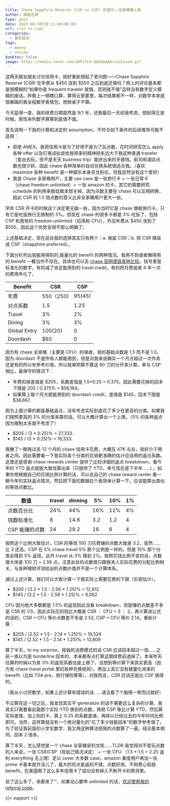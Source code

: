 ```yaml
---
title: Chase Sapphire Reserve (CSR vs CSP) 还值吗——全家桶懒人版
author: 椒盐豆豉
type: post
date: 2023-08-30T20:11:00+00:00
url: /csr-vs-csp/
categories:
  - 喜欢就买
tags:
  - money
  - review
booktoc: false
image: https://media.tenor.com/w0PjtL6-8UEAAAAd/confused.gif
---
```


这两天跟女朋友讨论信用卡，刚好重新想起了老问题——Chase Sapphire Reserve (CSR) 在年费从 $450 涨到 $550 之后到底还值吗？网上的评论基本都是很模糊的“如果你是  frequent traveler 就值，否则就不值”这样没有数字定义模糊的废话。昨晚上一顿瞎口算，算得云里雾里，每次结果都不一样，对数学本来就很暴躁的我全程数学表情包，想掀桌子不算。

今天猛得一查，我的续费日期竟然是 9/1 号，还剩最后一天给我考虑，想起得正是时候。索性来列数字算算到底值不值。

首先说明一下我的计算和决定的 assumption，不符合如下条件的后续推导可能不适用：
- 拒绝 AMEX。我用信用卡是为了好用不是为了玩点数，花时间研究怎么 apply 各种 offer 以及打电话扯皮给我带来的精神损失远大于我这种普通 traveler（爱出去玩，但不是天天 business trip）能挤出来的牙膏钱。航司和酒店点数也很少转，因此 chase 各种简单的自动兑换系统很适合我。（喜欢 maximize 各种 benefit 是一种娱乐本身另当别论，但我显然没有这个爱好）
- 我是 Chase 全家桶用户，主要 use case 是一张旅行卡 + 一张日常卡（chase freedom unlimited）+ 一张 amazon 的卡，其它的需要研究 schedule 的利用率极低极本想关掉。因为点数主要在 chase 可以互相转换，因此 CSR 的 1.5 倍点数的意义比非全家桶用户更大一些。

<!--more-->

早年 CSR 开卡的时候这个决定更无脑一些，因为当时它是 chase 旗舰旅行卡，只有它是吃饭旅行无限制的 3%。但现在 chase 的很多卡都是 3% 吃饭了，包括 CSP 和我有的 freedom unlimited（后简称 CFU），外加年费从 $450 涨到了 $550，因此这个优势变得不那么明确了。

上述基础决定，现在适合我的选择其实只有两个：a. 保留 CSR；b. 把 CSR 降级成 CSP（shapphire preferred）。

下面分栏列出我能用得到的,能量化的 benefit 的两种情况。我用不到或者懒得用的 benefit 一概当作不存在。具体也可以去 [chase 官网很容易地比较](https://creditcards.chase.com/compare-credit-cards/?CELL=6CDQ&list=4%2C36%2C37)。括号里是标准化的数字，有的减了肯定能用到的 travel credit，有的把月费或者 4 年一次的费用年化了。

| Benefit | CSR| CSP |
| - | - | - |
| 年费 | $550（$250) | $95($45)|
| 对点系数 | 1.5 | 1.25
| Travel | 3% | 2%
| Dining | 3% | 3%
| Global Entry | $100($20) | 0
| Doordash | $60 | 0

因为有 chase 全家桶（主要是 CFU）的缘故，我的基础点数是 1.5 而不是 1.0。因为 doordash 不是所有人都能用到，但是对我来说确实一个月点超过一次外卖还是有的所以有参考价值，所以就单把算不算这 60 刀的分开来计算。单与 CSP 相比，最保守的情况下：
- 年费扣掉差值是 $205，系数差值是 1.5*0.25 = 0.375，因此需要花掉的回本下限是 205 / 0.375% = $56,164。
- 如果算上每个月大题能用到的 doordash credit，差值是 $145，回本下限是 $38,667.

因为上面计算的都是基础返点，没有考虑实际到底花了多少在更高的分类。如果我们按照更高的 3% 的分类来算的话，可以大概计算出一个上限。（5% 的各种返点因为限制太多就不考虑了）
- $205 / (3 * 0.25)% = 27,333.
- $145 / (3 * 0.25)% = 19,333.

我撇了一眼我过去 12 个月的 chase 信用卡花费，大概在 47K 左右，刚好介于两者之间。因此需要看一下我实际各个分类的花销更准确的估计应该用的返点系数。这里还是感谢 chase rewards center 提供了比较详细的返点 breakdown，看今年的 YTD 返点就能大致估算出来（只提供了 YTD，幸亏现在是下半年……) 。如果你想根据自己的花销比例计算的话，可以去自己的 chase reward center 看一眼今年的实际返点情况，然后把下面的数据拉个表简单计算一下，应该能算出类似的等效点数比。

| 数值 | travel | dinning| 5% | 10% | 1%
| - | - | - | - | - | - |
| 点数百分比 | 24% | 44% | 16% | 12% | 4%
| 钱数标准化 | 8 | 14.6 | 3.2 | 1.2 | 4
| CSP 能赚的点数 | 24 | 29.2 | 16 | 6 | 4

按照这个比例大致估计，CSR 的等效 100 刀花费赚的点数大致是 3.2，竟然……比 3 还高。CSP 在 5% chase travel 5% 那个比例是一样的，但是 10% 那个分类会降到 5% 返现。此外 travel 从 3% 降到 2%。按照花钱比例不变的话，点数值大体是 100 刀 = 2.56 点。注意此处的点数值只跟我本人实际花费的分配比例相关，与各种理财评测给出的点数价值并不是一个计算体系。

通过上述计算，我们可以大致计算一下我实际上需要花费的下限（乐观估计）。
- $205 / (3.2 * 1.5 - 2.56 * 1.25)% = 12,812
- $145 / (3.2 * 1.5 - 2.56 * 1.25)% = 9,062

CFU 因为绝大多数都是 1.5% 的返现因此没看 breakdown，但是赚的点数差不多是 CSR 的 1/3，因此实际花的钱比大概是 CSR ： CFU = 3 ： 2。再计算进公式的话的，CSR + CFU 等价点数差不多是 2.52, CSP + CFU 等价 2.14。重新计算：

- $205 / (2.52 * 1.5 - 2.14 * 1.25)% = 19,524
- $145 / (2.52 * 1.5 - 2.14 * 1.25)% = 13,809

算了半天，to my surprise，按我的消费模式的话 CSR 应该回本超过一倍……之前一直以为是 borderline 回本的，本来都有点打算这期续费前退掉了。本来昨天估算的时候以为拿 3% 的返现系数估是上限了，没想到等价算下来其实更高（因为有 chase travel portal 里的各种兑换规则）。再加上其它没有被量化进来的 benefit（比如 TSA pre，旅行保险等等），对我而言，CSR 应该还是比 CSP 值得的。

（我从小讨厌数学，如果上述计算有错误的话……请当看了个脑残一笑而过就好）

不过算完这一切之后，我发现其实不 generalize 的话不需要这么复杂的计算。我其实只需要看前面那个实际 YTD 换到的点数，再把 CSP 等比计算 YTD，然后算实际差值，加上别的卡，算上 0.25 的系数差值，再除以已经过去的今年时间比例即可。当然，这样算就没有一个绝对量化的“花了多少钱能回本”的数字参考值了。为了验证我前面的小学生数学，我又用这种算法把我的点数算了一遍，结论基本相同，回本 2 倍多。

算了半天，怎么感觉是一个 chase 全家桶安利文呢……TLDR 我觉得对不爱玩点数的人来说，一张 CSR/CSP（视自己情况决定） + 一张 CFU （1.5 * 1.5 = 2.25 返利 everything 无上限）足以 cover 大多数 case，amazon 重度用户再加一张 prime 卡基本就齐活儿了，最大的优点是返利不错，点数好用，不用费心捣鼓 benefit，在美国用了这么多年信用卡了成功没有掉入不断开卡的黑洞里。

说了这么多了，来都来了™，如果动心要申 unlimited 的话，[欢迎使用我的 referral code](https://www.referyourchasecard.com/18j/R6O4CLMBFP)。

{{< support >}}